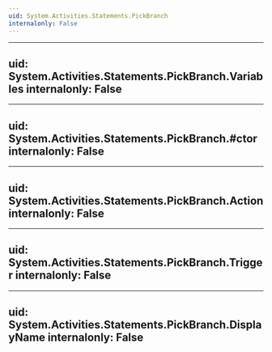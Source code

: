 ```yaml
---
uid: System.Activities.Statements.PickBranch
internalonly: False
---
```


---
uid: System.Activities.Statements.PickBranch.Variables
internalonly: False
---

---
uid: System.Activities.Statements.PickBranch.#ctor
internalonly: False
---

---
uid: System.Activities.Statements.PickBranch.Action
internalonly: False
---

---
uid: System.Activities.Statements.PickBranch.Trigger
internalonly: False
---

---
uid: System.Activities.Statements.PickBranch.DisplayName
internalonly: False
---
